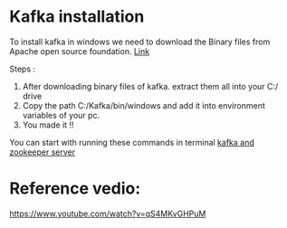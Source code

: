 # Kafka installation
To install kafka in windows we need to download the Binary files from Apache open source foundation. [Link](https://www.confluent.io/download)

Steps :
1. After downloading binary files of kafka. extract them all into your C:/ drive
2. Copy the path C:/Kafka/bin/windows and add it into environment variables of your pc.
3. You made it !!

You can start with running these commands in terminal [kafka and zookeeper server](https://github.com/priyansh19/Kafka/blob/master/kafka-start.cmd)  

# Reference vedio:
https://www.youtube.com/watch?v=qS4MKvGHPuM

